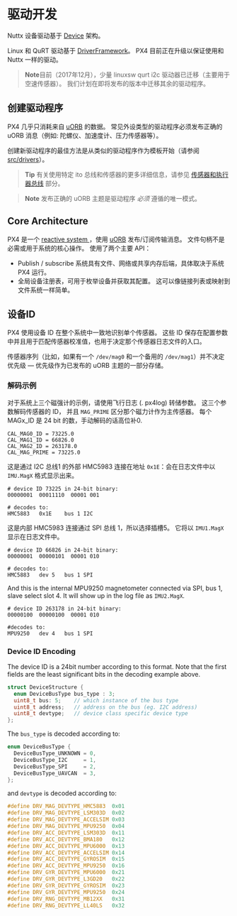 # 驱动开发

Nuttx 设备驱动基于 [Device](https://github.com/PX4/Firmware/tree/master/src/lib/drivers/device) 架构。

Linux 和 QuRT 驱动基于 [DriverFramework](https://github.com/px4/DriverFramework)。 PX4 目前正在升级以保证使用和 Nuttx 一样的驱动。

> **Note**目前（2017年12月），少量 linuxsw qurt i2c 驱动器已迁移（主要用于空速传感器）。 我们计划在即将发布的版本中迁移其余的驱动程序。

## 创建驱动程序

PX4 几乎只消耗来自 [uORB](../middleware/uorb.md) 的数据。 常见外设类型的驱动程序必须发布正确的 uORB 消息（例如: 陀螺仪、加速度计、压力传感器等）。

创建新驱动程序的最佳方法是从类似的驱动程序作为模板开始（请参阅 [src/drivers](https://github.com/PX4/Firmware/tree/master/src/drivers)）。

> **Tip** 有关使用特定 ito 总线和传感器的更多详细信息，请参见 [传感器和执行器总线](../sensor_bus/README.md) 部分。

<span></span>

> **Note** 发布正确的 uORB 主题是驱动程序 *必须* 遵循的唯一模式。

## Core Architecture

PX4 是一个 [reactive system ](../concept/architecture.md)，使用 [uORB](../middleware/uorb.md) 发布/订阅传输消息。 文件句柄不是必需或用于系统的核心操作。 使用了两个主要 API：

* Publish / subscribe 系统具有文件、网络或共享内存后端，具体取决于系统 PX4 运行。
* 全局设备注册表，可用于枚举设备并获取其配置。 这可以像链接列表或映射到文件系统一样简单。

## 设备ID

PX4 使用设备 ID 在整个系统中一致地识别单个传感器。 这些 ID 保存在配置参数中并且用于匹配传感器校准值，也用于决定那个传感器日志文件的入口。

传感器序列（比如，如果有一个 `/dev/mag0` 和一个备用的 `/dev/mag1`）并不决定优先级 — 优先级作为已发布的 uORB 主题的一部分存储。

### 解码示例

对于系统上三个磁强计的示例，请使用飞行日志 (. px4log) 转储参数。 这三个参数解码传感器的 ID， 并且 `MAG_PRIME` 区分那个磁力计作为主传感器。 每个 MAGx_ID 是 24 bit 的数，手动解码的话高位补0.

    CAL_MAG0_ID = 73225.0
    CAL_MAG1_ID = 66826.0
    CAL_MAG2_ID = 263178.0
    CAL_MAG_PRIME = 73225.0
    

这是通过 I2C 总线1 的外部 HMC5983 连接在地址 `0x1E`：会在日志文件中以 `IMU.MagX` 格式显示出来。

    # device ID 73225 in 24-bit binary:
    00000001  00011110  00001 001
    
    # decodes to:
    HMC5883   0x1E    bus 1 I2C
    

这是内部 HMC5983 连接通过 SPI 总线 1，所以选择插槽5。 它将以 `IMU1.MagX` 显示在日志文件中。

    # device ID 66826 in 24-bit binary:
    00000001  00000101  00001 010
    
    # decodes to:
    HMC5883   dev 5   bus 1 SPI
    

And this is the internal MPU9250 magnetometer connected via SPI, bus 1, slave select slot 4. It will show up in the log file as `IMU2.MagX`.

    # device ID 263178 in 24-bit binary:
    00000100  00000100  00001 010
    
    #decodes to:
    MPU9250   dev 4   bus 1 SPI
    

### Device ID Encoding

The device ID is a 24bit number according to this format. Note that the first fields are the least significant bits in the decoding example above.

```C
struct DeviceStructure {
  enum DeviceBusType bus_type : 3;
  uint8_t bus: 5;    // which instance of the bus type
  uint8_t address;   // address on the bus (eg. I2C address)
  uint8_t devtype;   // device class specific device type
};
```

The `bus_type` is decoded according to:

```C
enum DeviceBusType {
  DeviceBusType_UNKNOWN = 0,
  DeviceBusType_I2C     = 1,
  DeviceBusType_SPI     = 2,
  DeviceBusType_UAVCAN  = 3,
};
```

and `devtype` is decoded according to:

```C
#define DRV_MAG_DEVTYPE_HMC5883  0x01
#define DRV_MAG_DEVTYPE_LSM303D  0x02
#define DRV_MAG_DEVTYPE_ACCELSIM 0x03
#define DRV_MAG_DEVTYPE_MPU9250  0x04
#define DRV_ACC_DEVTYPE_LSM303D  0x11
#define DRV_ACC_DEVTYPE_BMA180   0x12
#define DRV_ACC_DEVTYPE_MPU6000  0x13
#define DRV_ACC_DEVTYPE_ACCELSIM 0x14
#define DRV_ACC_DEVTYPE_GYROSIM  0x15
#define DRV_ACC_DEVTYPE_MPU9250  0x16
#define DRV_GYR_DEVTYPE_MPU6000  0x21
#define DRV_GYR_DEVTYPE_L3GD20   0x22
#define DRV_GYR_DEVTYPE_GYROSIM  0x23
#define DRV_GYR_DEVTYPE_MPU9250  0x24
#define DRV_RNG_DEVTYPE_MB12XX   0x31
#define DRV_RNG_DEVTYPE_LL40LS   0x32
```